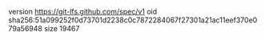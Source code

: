 version https://git-lfs.github.com/spec/v1
oid sha256:51a099252f0d73701d2238c0c7872284067f27301a21ac11eef370e079a56948
size 19467
